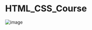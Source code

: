 # HTML_CSS_Course

![image](https://user-images.githubusercontent.com/99292588/165622505-33f4cbbe-eccf-4c96-b49a-eb3e478ffb06.png)
